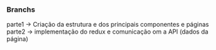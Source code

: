 ### Branchs

parte1 -> Criação da estrutura e dos principais componentes e páginas
parte2 -> implementação do redux e comunicação om a API (dados da página)
